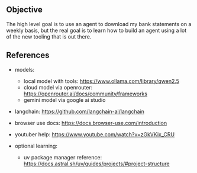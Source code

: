 ## Objective

The high level goal is to use an agent to download my bank statements on a weekly basis, but the real goal is to learn how to build an agent using a lot of the new tooling that is out there.

## References

- models:
  - local model with tools: https://www.ollama.com/library/qwen2.5
  - cloud model via openrouter: https://openrouter.ai/docs/community/frameworks
  - gemini model via google ai studio
- langchain: https://github.com/langchain-ai/langchain
- browser use docs: https://docs.browser-use.com/introduction
- youtuber help: https://www.youtube.com/watch?v=zGkVKix_CRU

- optional learning:
  - uv package manager reference: https://docs.astral.sh/uv/guides/projects/#project-structure
